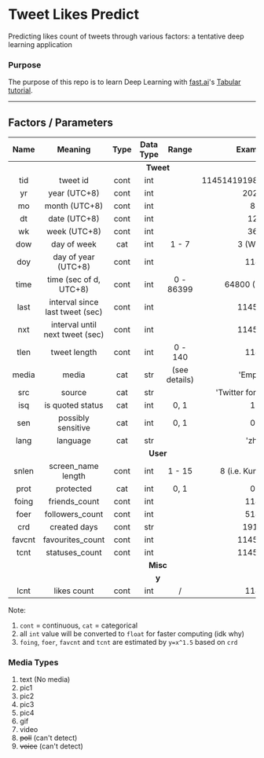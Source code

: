 # Tweet Likes Predict

Predicting likes count of tweets through various factors: a tentative deep learning application

### Purpose

The purpose of this repo is to learn Deep Learning
with [fast.ai](https://docs.fast.ai)'s
[Tabular tutorial](https://docs.fast.ai/tutorial.tabular.html).

---

## Factors / Parameters

<table>
  <thead align="center">
    <tr>
      <th>Name</th>
      <th>Meaning</th>
      <th>Type</th>
      <th>Data Type</th>
      <th>Range</th>
      <th>Example</th>
    </tr>
  </thead>
  <tbody align="center">
    <tr>
      <td colspan=6><b>Tweet</b></td>
    </tr>
    <tr>
      <td>tid</td>
      <td>tweet id</td>
      <td>cont</td>
      <td>int</td>
      <td></td>
      <td>11451419198101919810</td>
    </tr>
    <tr>
      <td>yr</td>
      <td>year (UTC+8)</td>
      <td>cont</td>
      <td>int</td>
      <td></td>
      <td>2021</td>
    </tr>
    <tr>
      <td>mo</td>
      <td>month (UTC+8)</td>
      <td>cont</td>
      <td>int</td>
      <td></td>
      <td>8</td>
    </tr>
    <tr>
      <td>dt</td>
      <td>date (UTC+8)</td>
      <td>cont</td>
      <td>int</td>
      <td></td>
      <td>12</td>
    </tr>
    <tr>
      <td>wk</td>
      <td>week (UTC+8)</td>
      <td>cont</td>
      <td>int</td>
      <td></td>
      <td>36</td>
    </tr>
    <tr>
      <td>dow</td>
      <td>day of week</td>
      <td>cat</td>
      <td>int</td>
      <td>1 - 7</td>
      <td>3 (Wed)</td>
    </tr>
    <tr>
      <td>doy</td>
      <td>day of year (UTC+8)</td>
      <td>cont</td>
      <td>int</td>
      <td></td>
      <td>114</td>
    </tr>
    <tr>
      <td>time</td>
      <td>time (sec of d, UTC+8)</td>
      <td>cont</td>
      <td>int</td>
      <td>0 - 86399</td>
      <td>64800 (18:00)</td>
    </tr>
    <tr>
      <td>last</td>
      <td>interval since last tweet (sec)</td>
      <td>cont</td>
      <td>int</td>
      <td></td>
      <td>114514</td>
    </tr>
    <tr>
      <td>nxt</td>
      <td>interval until next tweet (sec)</td>
      <td>cont</td>
      <td>int</td>
      <td></td>
      <td>114514</td>
    </tr>
    <tr>
      <td>tlen</td>
      <td>tweet length</td>
      <td>cont</td>
      <td>int</td>
      <td>0 - 140</td>
      <td>114</td>
    </tr>
    <tr>
      <td>media</td>
      <td>media</td>
      <td>cat</td>
      <td>str</td>
      <td>(see details)</td>
      <td>'Empty'</td>
    </tr>
    <tr>
      <td>src</td>
      <td>source</td>
      <td>cat</td>
      <td>str</td>
      <td></td>
      <td>'Twitter for Android'</td>
    </tr>
    <tr>
      <td>isq</td>
      <td>is quoted status</td>
      <td>cat</td>
      <td>int</td>
      <td>0, 1</td>
      <td>1</td>
    </tr>
    <tr>
      <td>sen</td>
      <td>possibly sensitive</td>
      <td>cat</td>
      <td>int</td>
      <td>0, 1</td>
      <td>0</td>
    </tr>
    <tr>
      <td>lang</td>
      <td>language</td>
      <td>cat</td>
      <td>str</td>
      <td></td>
      <td>'zh'</td>
    </tr>
    <tr>
      <td colspan=6><b>User</b></td>
    </tr>
    <tr>
      <td>snlen</td>
      <td>screen_name length</td>
      <td>cont</td>
      <td>int</td>
      <td>1 - 15</td>
      <td>8 (i.e. KumaTea0)</td>
    </tr>
    <tr>
      <td>prot</td>
      <td>protected</td>
      <td>cat</td>
      <td>int</td>
      <td>0, 1</td>
      <td>0</td>
    </tr>
    <tr>
      <td>foing</td>
      <td>friends_count</td>
      <td>cont</td>
      <td>int</td>
      <td></td>
      <td>114</td>
    </tr>
    <tr>
      <td>foer</td>
      <td>followers_count</td>
      <td>cont</td>
      <td>int</td>
      <td></td>
      <td>514</td>
    </tr>
    <tr>
      <td>crd</td>
      <td>created days</td>
      <td>cont</td>
      <td>str</td>
      <td></td>
      <td>1919</td>
    </tr>
    <tr>
      <td>favcnt</td>
      <td>favourites_count</td>
      <td>cont</td>
      <td>int</td>
      <td></td>
      <td>114514</td>
    </tr>
    <tr>
      <td>tcnt</td>
      <td>statuses_count</td>
      <td>cont</td>
      <td>int</td>
      <td></td>
      <td>114514</td>
    </tr>
    <tr>
      <td colspan=6><b>Misc</b></td>
    </tr>
    <tr>
      <td colspan=6><b>y</b></td>
    </tr>
    <tr>
      <td>lcnt</td>
      <td>likes count</td>
      <td>cont</td>
      <td>int</td>
      <td>/</td>
      <td>114</td>
    </tr>
  </tbody>
</table>

Note:

1. `cont` = continuous, `cat` = categorical
2. all ``int`` value will be converted to `float` for faster computing (idk why)
3. `foing`, `foer`, `favcnt` and `tcnt` are estimated by `y=x^1.5` based on `crd`

### Media Types

1. text (No media)
2. pic1
3. pic2
4. pic3
5. pic4
6. gif
7. video
8. ~~poll~~ (can't detect)
9. ~~voice~~ (can't detect)
